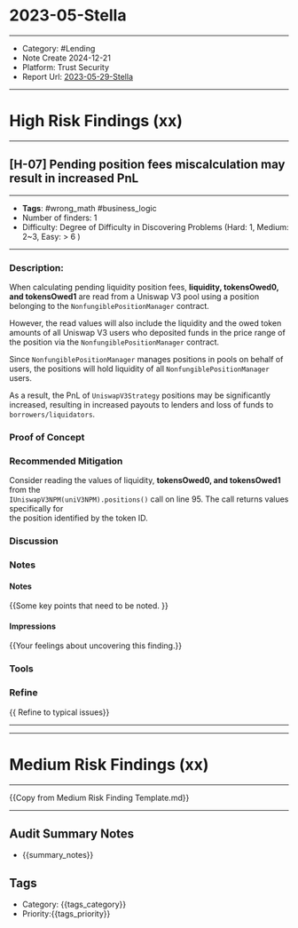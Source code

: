 # 2023-05-Stella
---
- Category: #Lending 
- Note Create 2024-12-21
- Platform: Trust Security
- Report Url: [2023-05-29-Stella](https://github.com/solodit/solodit_content/blob/main/reports/Trust%20Security/2023-05-29-Stella.md)
---
# High Risk Findings (xx)

---
## [H-07] Pending position fees miscalculation may result in increased PnL

----
- **Tags**:  #wrong_math #business_logic 
- Number of finders: 1
- Difficulty: Degree of Difficulty in Discovering Problems (Hard: 1, Medium: 2~3, Easy: > 6 )
---
### Description:

When calculating pending liquidity position fees, **liquidity, tokensOwed0, and tokensOwed1**  are read from a Uniswap V3 pool using a position belonging to the  `NonfungiblePositionManager` contract. 

However, the read values will also include the liquidity and the owed token amounts of all Uniswap V3 users who deposited funds in the price range of the position via the `NonfungiblePositionManager` contract. 

Since  `NonfungiblePositionManager` manages positions in pools on behalf of users, the positions will  hold liquidity of all `NonfungiblePositionManager` users. 

As a result, the PnL of  `UniswapV3Strategy` positions may be significantly increased, resulting in increased payouts to lenders and loss of funds to `borrowers/liquidators`.

### Proof of Concept


### Recommended Mitigation

Consider reading the values of liquidity, **tokensOwed0, and tokensOwed1** from the  
`IUniswapV3NPM(uniV3NPM).positions()` call on line 95. The call returns values specifically for  
the position identified by the token ID.

### Discussion


### Notes

#### Notes 
{{Some key points that need to be noted. }}
#### Impressions
{{Your feelings about uncovering this finding.}}

### Tools
### Refine

{{ Refine to typical issues}}

---

---

# Medium Risk Findings (xx)

---

{{Copy from Medium Risk Finding Template.md}}

---

## Audit Summary Notes
- {{summary_notes}}

## Tags
- Category: {{tags_category}}
- Priority:{{tags_priority}}